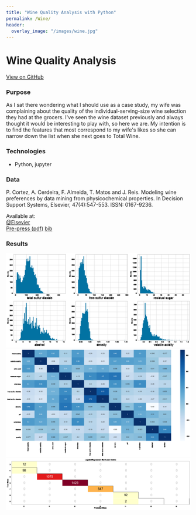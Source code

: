 ```yaml
---
title: "Wine Quality Analysis with Python"
permalink: /Wine/
header:
  overlay_image: "/images/wine.jpg"
---
```

# Wine Quality Analysis
[View on GitHub](https://github.com/midumass/DSC-550/tree/master/11.2) 

### Purpose
As I sat there wondering what I should use as a case study, my wife was complaining about the quality of the individual-serving-size wine selection they had at the grocers. I've seen the wine dataset previously and always thought it would be interesting to play with, so here we are. My intention is to find the features that most correspond to my wife's likes so she can narrow down the list when she next goes to Total Wine.

### Technologies
* Python, jupyter

### Data
P. Cortez, A. Cerdeira, F. Almeida, T. Matos and J. Reis.
Modeling wine preferences by data mining from physicochemical properties.
In Decision Support Systems, Elsevier, 47(4):547-553. ISSN: 0167-9236.  

Available at:  
[@Elsevier](http://dx.doi.org/10.1016/j.dss.2009.05.016)  
[Pre-press (pdf)](http://www3.dsi.uminho.pt/pcortez/winequality09.pdf)
[bib](http://www3.dsi.uminho.pt/pcortez/dss09.bib)

### Results
![](images/DSC-550/wine_hists.png)
![](images/DSC-550/wine_heat.png)
![](images/DSC-550/wine_acc.png)